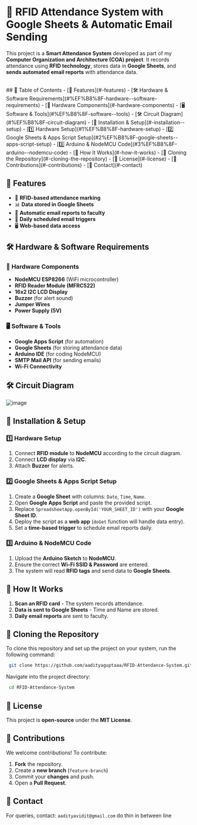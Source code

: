 # 📌 RFID Attendance System with Google Sheets & Automatic Email Sending

This project is a **Smart Attendance System** developed as part of my **Computer Organization and Architecture (COA) project**. It records attendance using **RFID technology**, stores data in **Google Sheets**, and **sends automated email reports** with attendance data.

<br>
## 📖 Table of Contents
- [🚀 Features](#-features)
- [🛠️ Hardware & Software Requirements](#%EF%B8%8F-hardware--software-requirements)
  - [🔧 Hardware Components](#-hardware-components)
  - [🖥️ Software & Tools](#%EF%B8%8F-software--tools)
- [🛠️ Circuit Diagram](#%EF%B8%8F-circuit-diagram)
- [🔧 Installation & Setup](#-installation--setup)
  - [1️⃣ Hardware Setup](#1%EF%B8%8F-hardware-setup)
  - [2️⃣ Google Sheets & Apps Script Setup](#2%EF%B8%8F-google-sheets--apps-script-setup)
  - [3️⃣ Arduino & NodeMCU Code](#3%EF%B8%8F-arduino--nodemcu-code)
- [🔧 How It Works](#-how-it-works)
- [📂 Cloning the Repository](#-cloning-the-repository)
- [📜 License](#-license)
- [🤝 Contributions](#-contributions)
- [📧 Contact](#-contact)







## 🚀 Features
- 📍 **RFID-based attendance marking**
- 📊 **Data stored in Google Sheets**
- 📧 **Automatic email reports to faculty**
- 🔔 **Daily scheduled email triggers**
- 🖥️ **Web-based data access**







## 🛠️ Hardware & Software Requirements

### 🔧 **Hardware Components**
- **NodeMCU ESP8266** (WiFi microcontroller)
- **RFID Reader Module (MFRC522)**
- **16x2 I2C LCD Display**
- **Buzzer** (for alert sound)
- **Jumper Wires**
- **Power Supply (5V)**


### 🖥️ **Software & Tools**
- **Google Apps Script** (for automation)
- **Google Sheets** (for storing attendance data)
- **Arduino IDE** (for coding NodeMCU)
- **SMTP Mail API** (for sending emails)
- **Wi-Fi Connectivity**







## 🛠️ Circuit Diagram
![image](https://github.com/user-attachments/assets/609efff1-af40-4e35-b8ea-a532d852c1e6)







## 🔧 Installation & Setup

### 1️⃣ **Hardware Setup**
1. Connect **RFID module** to **NodeMCU** according to the circuit diagram.
2. Connect **LCD display** via **I2C**.
3. Attach **Buzzer** for alerts.

### 2️⃣ **Google Sheets & Apps Script Setup**
1. Create a **Google Sheet** with columns: `Date`, `Time`, `Name`.
2. Open **Google Apps Script** and paste the provided script.
3. Replace `SpreadsheetApp.openById('YOUR_SHEET_ID')` with your **Google Sheet ID**.
4. Deploy the script as a **web app** (`doGet` function will handle data entry).
5. Set a **time-based trigger** to schedule email reports daily.

### 3️⃣ **Arduino & NodeMCU Code**
1. Upload the **Arduino Sketch** to **NodeMCU**.
2. Ensure the correct **Wi-Fi SSID & Password** are entered.
3. The system will read **RFID tags** and send data to **Google Sheets**.







## 🔧 How It Works
1. **Scan an RFID card** - The system records attendance.
2. **Data is sent to Google Sheets** - Time and Name are stored.
3. **Daily email reports** are sent to faculty.







## 📂 Cloning the Repository
To clone this repository and set up the project on your system, run the following command:
```sh
 git clone https://github.com/aadityaguptaaa/RFID-Attendance-System.git
```
Navigate into the project directory:
```sh
 cd RFID-Attendance-System
```







## 📜 License
This project is **open-source** under the **MIT License**.







## 🤝 Contributions
We welcome contributions! To contribute:
1. **Fork** the repository.
2. Create a **new branch** (`feature-branch`)
3. Commit your **changes** and push.
4. Open a **Pull Request**.






## 📧 Contact
For queries, contact: `aadityavidit@gmail.com`
do thin in between line
